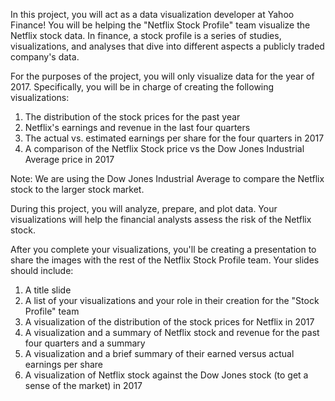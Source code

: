 In this project, you will act as a data visualization developer at Yahoo Finance! You will be helping the "Netflix Stock Profile" team visualize the Netflix stock data. In finance, a stock profile is a series of studies, visualizations, and analyses that dive into different aspects a publicly traded company's data.

For the purposes of the project, you will only visualize data for the year of 2017. Specifically, you will be in charge of creating the following visualizations:

1. The distribution of the stock prices for the past year
2. Netflix's earnings and revenue in the last four quarters
3. The actual vs. estimated earnings per share for the four quarters in 2017
4. A comparison of the Netflix Stock price vs the Dow Jones Industrial Average price in 2017

Note: We are using the Dow Jones Industrial Average to compare the Netflix stock to the larger stock market. 

During this project, you will analyze, prepare, and plot data. Your visualizations will help the financial analysts assess the risk of the Netflix stock.

After you complete your visualizations, you'll be creating a presentation to share the images with the rest of the Netflix Stock Profile team. Your slides should include:

1. A title slide
2. A list of your visualizations and your role in their creation for the "Stock Profile" team
3. A visualization of the distribution of the stock prices for Netflix in 2017
4. A visualization and a summary of Netflix stock and revenue for the past four quarters and a summary
5. A visualization and a brief summary of their earned versus actual earnings per share
6. A visualization of Netflix stock against the Dow Jones stock (to get a sense of the market) in 2017
